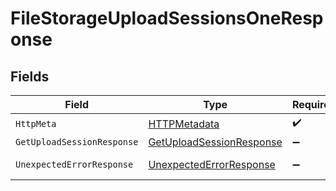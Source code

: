# FileStorageUploadSessionsOneResponse


## Fields

| Field                                                                           | Type                                                                            | Required                                                                        | Description                                                                     |
| ------------------------------------------------------------------------------- | ------------------------------------------------------------------------------- | ------------------------------------------------------------------------------- | ------------------------------------------------------------------------------- |
| `HttpMeta`                                                                      | [HTTPMetadata](../../Models/Components/HTTPMetadata.md)                         | :heavy_check_mark:                                                              | N/A                                                                             |
| `GetUploadSessionResponse`                                                      | [GetUploadSessionResponse](../../Models/Components/GetUploadSessionResponse.md) | :heavy_minus_sign:                                                              | UploadSessions                                                                  |
| `UnexpectedErrorResponse`                                                       | [UnexpectedErrorResponse](../../Models/Components/UnexpectedErrorResponse.md)   | :heavy_minus_sign:                                                              | Unexpected error                                                                |